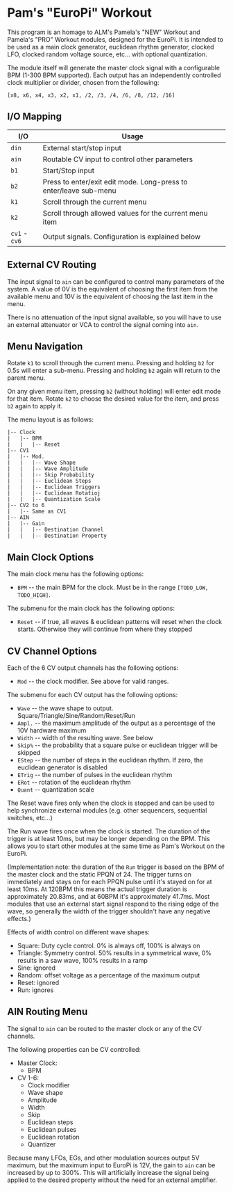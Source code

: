 # Pam's "EuroPi" Workout

This program is an homage to ALM's Pamela's "NEW" Workout and Pamela's "PRO"
Workout modules, designed for the EuroPi.  It is intended to be used as a
main clock generator, euclidean rhythm generator, clocked LFO, clocked
random voltage source, etc... with optional quantization.

The module itself will generate the master clock signal with a configurable
BPM (1-300 BPM supported).  Each output has an independently controlled
clock multiplier or divider, chosen from the following:

```
[x8, x6, x4, x3, x2, x1, /2, /3, /4, /6, /8, /12, /16]
```

## I/O Mapping

| I/O           | Usage
|---------------|-------------------------------------------------------------------|
| `din`         | External start/stop input                                         |
| `ain`         | Routable CV input to control other parameters                     |
| `b1`          | Start/Stop input                                                  |
| `b2`          | Press to enter/exit edit mode. Long-press to enter/leave sub-menu |
| `k1`          | Scroll through the current menu                                   |
| `k2`          | Scroll through allowed values for the current menu item           |
| `cv1` - `cv6` | Output signals. Configuration is explained below                  |

## External CV Routing

The input signal to `ain` can be configured to control many parameters of the system.
A value of 0V is the equivalent of choosing the first item from the available menu
and 10V is the equivalent of choosing the last item in the menu.

There is no attenuation of the input signal available, so you will have to use an
external attenuator or VCA to control the signal coming into `ain`.

## Menu Navigation

Rotate `k1` to scroll through the current menu.  Pressing and holding `b2` for 0.5s will
enter a sub-menu.  Pressing and holding `b2` again will return to the parent menu.

On any given menu item, pressing `b2` (without holding) will enter edit mode for that
item.  Rotate `k2` to choose the desired value for the item, and press `b2` again
to apply it.

The menu layout is as follows:

```
|-- Clock
|   |-- BPM
|   |   |-- Reset
|-- CV1
|   |-- Mod.
|   |   |-- Wave Shape
|   |   |-- Wave Amplitude
|   |   |-- Skip Probability
|   |   |-- Euclidean Steps
|   |   |-- Euclidean Triggers
|   |   |-- Euclidean Rotatioj
|   |   |-- Quantization Scale
|-- CV2 to 6
|   |-- Same as CV1
|-- AIN
|   |-- Gain
|   |   |-- Destination Channel
|   |   |-- Destination Property
```

## Main Clock Options

The main clock menu has the following options:

- `BPM` -- the main BPM for the clock. Must be in the range `[TODO_LOW, TODO_HIGH]`.

The submenu for the main clock has the following options:

- `Reset` -- if true, all waves & euclidean patterns will reset when the clock starts.
  Otherwise they will continue from where they stopped

## CV Channel Options

Each of the 6 CV output channels has the following options:

- `Mod` -- the clock modifier.  See above for valid ranges.

The submenu for each CV output has the following options:

- `Wave` -- the wave shape to output. Square/Triangle/Sine/Random/Reset/Run
- `Ampl.` -- the maximum amplitude of the output as a percentage of the 10V
  hardware maximum
- `Width` -- width of the resulting wave. See below
- `Skip%` -- the probability that a square pulse or euclidean trigger
  will be skipped
- `EStep` -- the number of steps in the euclidean rhythm. If zero, the
  euclidean generator is disabled
- `ETrig` -- the number of pulses in the euclidean rhythm
- `ERot` -- rotation of the euclidean rhythm
- `Quant` -- quantization scale

The Reset wave fires only when the clock is stopped and can be used to help synchronize
external modules (e.g. other sequencers, sequential switches, etc...)

The Run wave fires once when the clock is started.  The duration of the trigger is at least
10ms, but may be longer depending on the BPM.  This allows you to start other modules at the
same time as Pam's Workout on the EuroPi.

(Implementation note: the duration of the `Run` trigger is based on the BPM of the master clock
and the static PPQN of 24.  The trigger turns on immediately and stays on for each PPQN pulse
until it's stayed on for at least 10ms.  At 120BPM this means the actual trigger duration is
approximately 20.83ms, and at 60BPM it's approximately 41.7ms. Most modules that use an external
start signal respond to the rising edge of the wave, so generally the width of the trigger
shouldn't have any negative effects.)

Effects of width control on different wave shapes:
- Square: Duty cycle control. 0% is always off, 100% is always on
- Triangle: Symmetry control. 50% results in a symmetrical wave, 0% results in a saw wave,
  100% results in a ramp
- Sine: ignored
- Random: offset voltage as a percentage of the maximum output
- Reset: ignored
- Run: ignores

## AIN Routing Menu

The signal to `ain` can be routed to the master clock or any of the CV channels.

The following properties can be CV controlled:

- Master Clock:
    - BPM
- CV 1-6:
    - Clock modifier
    - Wave shape
    - Amplitude
    - Width
    - Skip
    - Euclidean steps
    - Euclidean pulses
    - Euclidean rotation
    - Quantizer

Because many LFOs, EGs, and other modulation sources output 5V maximum, but the maximum input
to EuroPi is 12V, the gain to `ain` can be increased by up to 300%.  This will artificially
increase the signal being applied to the desired property without the need for an external
amplifier.